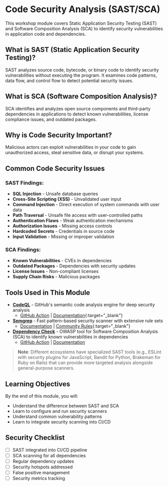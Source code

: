 # Code Security Analysis (SAST/SCA)

This workshop module covers Static Application Security Testing (SAST) and Software Composition Analysis (SCA) to identify security vulnerabilities in application code and dependencies.

## What is SAST (Static Application Security Testing)?

SAST analyzes source code, bytecode, or binary code to identify security vulnerabilities without executing the program. It examines code patterns, data flow, and control flow to detect potential security issues.

## What is SCA (Software Composition Analysis)?

SCA identifies and analyzes open source components and third-party dependencies in applications to detect known vulnerabilities, license compliance issues, and outdated packages.

## Why is Code Security Important?

Malicious actors can exploit vulnerabilities in your code to gain unauthorized access, steal sensitive data, or disrupt your systems.

## Common Code Security Issues

### SAST Findings:
- **SQL Injection** - Unsafe database queries
- **Cross-Site Scripting (XSS)** - Unvalidated user input
- **Command Injection** - Direct execution of system commands with user data
- **Path Traversal** - Unsafe file access with user-controlled paths
- **Authentication Flaws** - Weak authentication mechanisms
- **Authorization Issues** - Missing access controls
- **Hardcoded Secrets** - Credentials in source code
- **Input Validation** - Missing or improper validation

### SCA Findings:
- **Known Vulnerabilities** - CVEs in dependencies
- **Outdated Packages** - Dependencies with security updates
- **License Issues** - Non-compliant licenses
- **Supply Chain Risks** - Malicious packages

## Tools Used in This Module

- [**CodeQL**](https://github.com/github/codeql) - GitHub's semantic code analysis engine for deep security analysis
  - [GitHub Action](https://github.com/github/codeql-action) | [Documentation](https://codeql.github.com/docs/){:target="_blank"}
- [**Semgrep**](https://github.com/semgrep/semgrep) - Fast pattern-based security scanner with extensive rule sets 
  - [Documentation](https://semgrep.dev/docs/) | [Community Rules](https://semgrep.dev/explore){:target="_blank"}
- [**Dependency Check**](https://github.com/dependency-check/DependencyCheck) - OWASP tool for Software Composition Analysis (SCA) to identify known vulnerabilities in dependencies
  - [GitHub Action](https://github.com/dependency-check/Dependency-Check_Action) | [Documentation](https://jeremylong.github.io/DependencyCheck/)

> **Note**: Different ecosystems have specialized SAST tools (e.g., ESLint with security plugins for JavaScript, Bandit for Python, Brakeman for Ruby on Rails) that can provide more targeted analysis alongside general-purpose scanners.

## Learning Objectives

By the end of this module, you will:
- Understand the difference between SAST and SCA
- Learn to configure and run security scanners
- Understand common vulnerability patterns
- Learn to integrate security scanning into CI/CD

## Security Checklist

- [ ] SAST integrated into CI/CD pipeline
- [ ] SCA scanning for all dependencies
- [ ] Regular dependency updates
- [ ] Security hotspots addressed
- [ ] False positive management
- [ ] Security metrics tracking